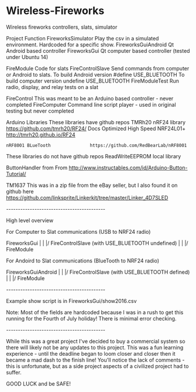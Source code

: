 # Wireless-Fireworks
Wireless fireworks controllers, slats, simulator

Project			Function
FireworksSimulator	Play the csv in a simulated environment. Hardcoded for a specific show.
FireworksGuiAndroid	Qt Android based controller
FireworksGui		Qt computer based controller (tested under Ubuntu 14)

FireModule		Code for slats
FireControlSlave	Send commands from computer or Android to slats.
                        To build Android version #define USE_BLUETOOTH
                        To build computer version undefine USE_BLUETOOTH
FireModuleTest		Run radio, display, and relay tests on a slat


FireControl		This was meant to be an Arduino based controller - never completed
FireComputer		Command line script player - used in original testing but never completed


Arduino Libraries
These libraries have github repos
	TMRh20 nRF24 library 				https://github.com/tmrh20/RF24/
	Docs Optimized High Speed NRF24L01+     	http://tmrh20.github.io/RF24

	nRF8001 BLueTooth 				https://github.com/RedBearLab/nRF8001


These libraries do not have github repos
ReadWriteEEPROM local library

ButtonHandler from From http://www.instructables.com/id/Arduino-Button-Tutorial/

TM1637 This was in a zip file from the eBay seller, but I also found it on github here https://github.com/linksprite/Linkerkit/tree/master/Linker_4D7SLED


*-*-*-*-*-*-*-*-*-*-*-*-*-*-*-*-*-*-*-*-*-*-*-*-*-*-*-*-*-*-*-*-*-*-*-*-*-*-*-*-*-*-

High level overview 

For Computer to Slat communications  (USB to NRF24 radio)

FireworksGui
    |
    |
   \|/
FireControlSlave (with USE_BLUETOOTH undefined)
    |
    |
   \|/
FireModule


For Andoird to Slat communications (BlueTooth to NRF24 radio)

FireworksGuiAndroid
    |
    |
   \|/
FireControlSlave (with USE_BLUETOOTH defined)
    |
    |
   \|/
FireModule


*-*-*-*-*-*-*-*-*-*-*-*-*-*-*-*-*-*-*-*-*-*-*-*-*-*-*-*-*-*-*-*-*-*-*-*-*-*-*-*-*-*-

Example show script is in
    FireworksGui/show2016.csv

Note: Most of the fields are hardcoded because I was in a rush to get this running for the Fourth of July holiday!
There is minimal error checking.



*-*-*-*-*-*-*-*-*-*-*-*-*-*-*-*-*-*-*-*-*-*-*-*-*-*-*-*-*-*-*-*-*-*-*-*-*-*-*-*-*-*-


While this was a great project I've decided to buy a commercial system so there will likely not be any updates to this project.
This was a fun learning experience - until the deadline began to loom closer and closer then it became a mad dash to the finish line!
You'll notice the lack of comments - this is unfortunate, but as a side project aspects of a civilized project had to suffer.

GOOD LUCK and be SAFE!
